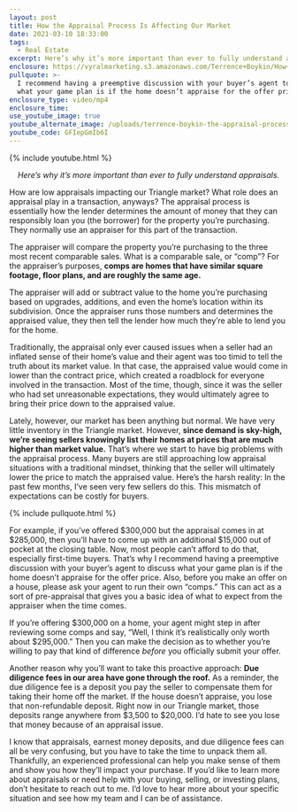 ```yaml
---
layout: post
title: How the Appraisal Process Is Affecting Our Market
date: 2021-03-10 18:33:00
tags:
  - Real Estate
excerpt: Here’s why it’s more important than ever to fully understand appraisals.
enclosure: https://vyralmarketing.s3.amazonaws.com/Terrence+Boykin/How+the+Appraisal+Process+Is+Affecting+Our+Market.mp4
pullquote: >-
  I recommend having a preemptive discussion with your buyer’s agent to discuss
  what your game plan is if the home doesn’t appraise for the offer price.
enclosure_type: video/mp4
enclosure_time:
use_youtube_image: true
youtube_alternate_image: /uploads/terrence-boykin-the-appraisal-process-yt.jpg
youtube_code: GFIepGmIb6I
---
```

{% include youtube.html %}

<p style="text-align: center;"><em>Here’s why it’s more important than ever to fully understand appraisals.</em></p>

How are low appraisals impacting our Triangle market? What role does an appraisal play in a transaction, anyways? The appraisal process is essentially how the lender determines the amount of money that they can responsibly loan you (the borrower) for the property you’re purchasing. They normally use an appraiser for this part of the transaction.&nbsp;

The appraiser will compare the property you’re purchasing to the three most recent comparable sales. What is a comparable sale, or “comp”? For the appraiser’s purposes, **comps are homes that have similar square footage, floor plans, and are roughly the same age.&nbsp;**

The appraiser will add or subtract value to the home you’re purchasing based on upgrades, additions, and even the home’s location within its subdivision. Once the appraiser runs those numbers and determines the appraised value, they then tell the lender how much they’re able to lend you for the home.&nbsp;

Traditionally, the appraisal only ever caused issues when a seller had an inflated sense of their home’s value and their agent was too timid to tell the truth about its market value. In that case, the appraised value would come in lower than the contract price, which created a roadblock for everyone involved in the transaction. Most of the time, though, since it was the seller who had set unreasonable expectations, they would ultimately agree to bring their price down to the appraised value.&nbsp;

Lately, however, our market has been anything but normal. We have very little inventory in the Triangle market. However, **since demand is sky-high, we’re seeing sellers knowingly list their homes at prices that are much higher than market value.** That’s where we start to have big problems with the appraisal process. Many buyers are still approaching low appraisal situations with a traditional mindset, thinking that the seller will ultimately lower the price to match the appraised value. Here’s the harsh reality: In the past few months, I’ve seen very few sellers do this. This mismatch of expectations can be costly for buyers.&nbsp;

{% include pullquote.html %}

For example, if you’ve offered $300,000 but the appraisal comes in at $285,000, then you’ll have to come up with an additional $15,000 out of pocket at the closing table. Now, most people can’t afford to do that, especially first-time buyers. That’s why I recommend having a preemptive discussion with your buyer’s agent to discuss what your game plan is if the home doesn’t appraise for the offer price. Also, before you make an offer on a house, please ask your agent to run their own “comps.” This can act as a sort of pre-appraisal that gives you a basic idea of what to expect from the appraiser when the time comes.&nbsp;

If you’re offering $300,000 on a home, your agent might step in after reviewing some comps and say, “Well, I think it’s realistically only worth about $295,000.” Then you can make the decision as to whether you’re willing to pay that kind of difference *before* you officially submit your offer.&nbsp;

Another reason why you’ll want to take this proactive approach: **Due diligence fees in our area have gone through the roof.** As a reminder, the due diligence fee is a deposit you pay the seller to compensate them for taking their home off the market. If the house doesn’t appraise, you lose that non-refundable deposit. Right now in our Triangle market, those deposits range anywhere from $3,500 to $20,000. I’d hate to see you lose that money because of an appraisal issue.&nbsp;

I know that appraisals, earnest money deposits, and due diligence fees can all be very confusing, but you have to take the time to unpack them all. Thankfully, an experienced professional can help you make sense of them and show you how they’ll impact your purchase. If you’d like to learn more about appraisals or need help with your buying, selling, or investing plans, don’t hesitate to reach out to me. I’d love to hear more about your specific situation and see how my team and I can be of assistance.

